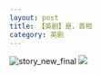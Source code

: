 ```yaml
---
layout: post
title: 【英剧】是，首相
category: 英剧
---
```

![story_new_final](http://s1r3itzmh.hd-bkt.clouddn.com/img/story_new_final_0322.png)
![](http://s1r2k4uc5.hd-bkt.clouddn.com/img/yes-prime-minister-220531-1.jpg)